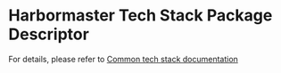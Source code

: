 # Harbormaster Tech Stack Package Descriptor

For details, please refer to [Common tech stack documentation](https://harbormaster.ai/common-tech-stack/)